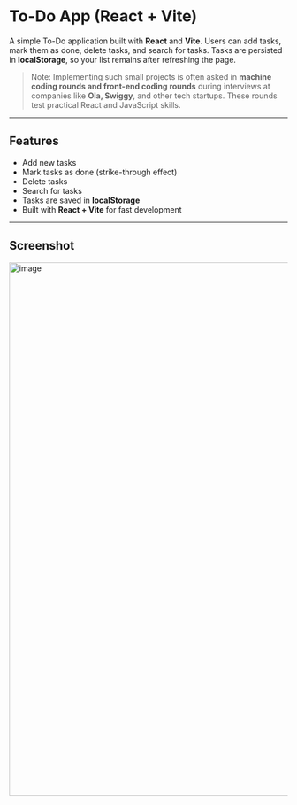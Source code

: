 # To-Do App (React + Vite)

A simple To-Do application built with **React** and **Vite**. Users can add tasks, mark them as done, delete tasks, and search for tasks. Tasks are persisted in **localStorage**, so your list remains after refreshing the page.

> Note: Implementing such small projects is often asked in **machine coding rounds and front-end coding rounds** during interviews at companies like **Ola, Swiggy**, and other tech startups. These rounds test practical React and JavaScript skills.

---

## Features

- Add new tasks
- Mark tasks as done (strike-through effect)
- Delete tasks
- Search for tasks
- Tasks are saved in **localStorage**
- Built with **React + Vite** for fast development

---

## Screenshot
<img width="1919" height="964" alt="image" src="https://github.com/user-attachments/assets/87118b7b-2519-424e-b128-6d545c5543be" />

